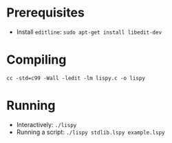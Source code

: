 # Prerequisites

- Install `editline`: `sudo apt-get install libedit-dev`

# Compiling

`cc -std=c99 -Wall -ledit -lm lispy.c -o lispy`

# Running

- Interactively: `./lispy`
- Running a script: `./lispy stdlib.lspy example.lspy`
